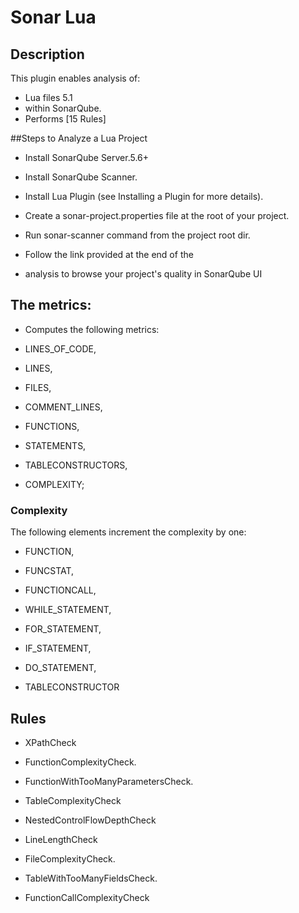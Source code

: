 Sonar Lua
==========

## Description
This plugin enables analysis of:
 * Lua files 5.1
 * within SonarQube.
 * Performs [15 Rules]

 
##Steps to Analyze a Lua Project

* Install SonarQube Server.5.6+

* Install SonarQube Scanner.

* Install Lua Plugin (see Installing a Plugin for more details).

* Create a sonar-project.properties file at the root of your project.

* Run sonar-scanner command from the project root dir.

* Follow the link provided at the end of the 
* analysis to browse your project's quality in SonarQube UI


## The metrics:
 * Computes the following metrics: 
 
  * LINES_OF_CODE,
  
  * LINES,
  
  * FILES,
  
  * COMMENT_LINES,
  
  * FUNCTIONS,
  
  * STATEMENTS,
  
  * TABLECONSTRUCTORS,
  
  * COMPLEXITY;

### Complexity
The following elements increment the complexity by one:

 * FUNCTION,
 
 * FUNCSTAT,  
 
 * FUNCTIONCALL,
 
 * WHILE_STATEMENT,
 
 * FOR_STATEMENT,
 
 * IF_STATEMENT,
 
 * DO_STATEMENT,
 
 * TABLECONSTRUCTOR
       
## Rules

 * XPathCheck

 * FunctionComplexityCheck.

 * FunctionWithTooManyParametersCheck.

 * TableComplexityCheck

 * NestedControlFlowDepthCheck

 * LineLengthCheck

 * FileComplexityCheck.

 * TableWithTooManyFieldsCheck.

 * FunctionCallComplexityCheck

